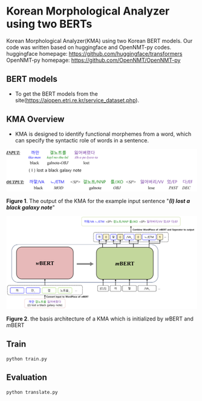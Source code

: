 # Korean Morphological Analyzer using two BERTs



Korean Morphological Analyzer(KMA) using two Korean BERT models.
Our code was written based on huggingface and OpenNMT-py codes.
huggingface homepage: https://github.com/huggingface/transformers
OpenNMT-py homepage: https://github.com/OpenNMT/OpenNMT-py

## BERT models

- To get the BERT models from the site(https://aiopen.etri.re.kr/service_dataset.php).



## KMA Overview

- KMA is designed to identify functional morphemes from a word, which can specify the syntactic role of words in a sentence.

![model2-1](./figures/Example1-1.jpg)

**Figure 1**. The output of the KMA for the example input sentence "***(I) lost a black galaxy note***"

![model2-1](./figures/model2-1.jpg)

**Figure 2**. the basis architecture of a KMA which is initialized by *w*BERT and *m*BERT



## Train

```
python train.py
```



## Evaluation

```
python translate.py
```

